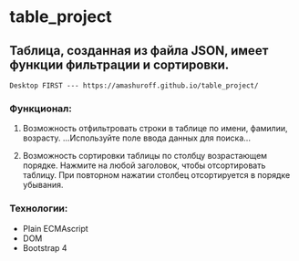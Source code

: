 # table_project
## Таблица, созданная из файла JSON, имеет функции фильтрации и сортировки.

    Desktop FIRST --- https://amashuroff.github.io/table_project/

### Функционал:

1. Возможность отфильтровать строки в таблице по имени, фамилии, возрасту. 
    ...Используйте поле ввода данных для поиска...

2. Возможность сортировки таблицы по столбцу возрастающем порядке. 
    Нажмите на любой заголовок, чтобы отсортировать таблицу. При повторном нажатии столбец отсортируется в порядке убывания.


### Технологии:
* Plain ECMAscript
* DOM
* Bootstrap 4
